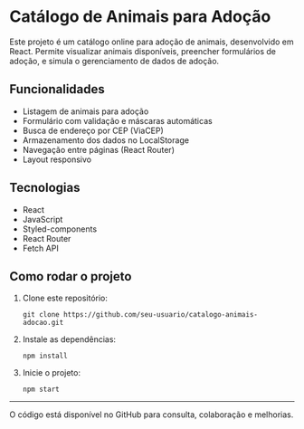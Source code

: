 # Catálogo de Animais para Adoção

Este projeto é um catálogo online para adoção de animais, desenvolvido em React. Permite visualizar animais disponíveis, preencher formulários de adoção, e simula o gerenciamento de dados de adoção.

## Funcionalidades

- Listagem de animais para adoção
- Formulário com validação e máscaras automáticas
- Busca de endereço por CEP (ViaCEP)
- Armazenamento dos dados no LocalStorage
- Navegação entre páginas (React Router)
- Layout responsivo

## Tecnologias

- React
- JavaScript
- Styled-components
- React Router
- Fetch API

## Como rodar o projeto

1. Clone este repositório:
   ```
   git clone https://github.com/seu-usuario/catalogo-animais-adocao.git
   ```
2. Instale as dependências:
   ```
   npm install
   ```
3. Inicie o projeto:
   ```
   npm start
   ```

---

O código está disponível no GitHub para consulta, colaboração e melhorias.